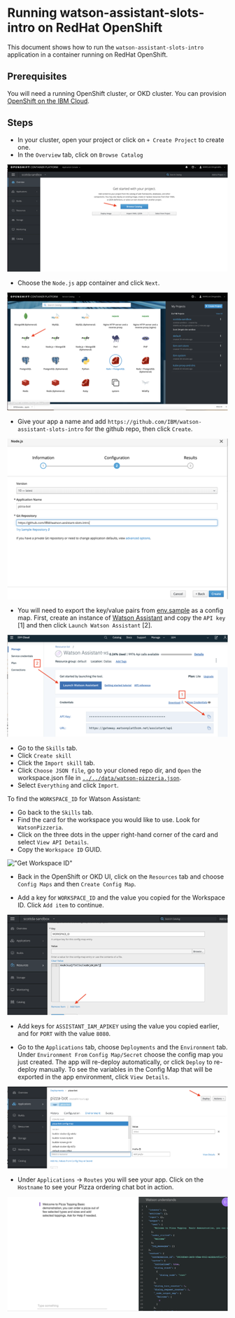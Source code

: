 # Running watson-assistant-slots-intro on RedHat OpenShift

This document shows how to run the `watson-assistant-slots-intro` application in a container running on RedHat OpenShift.

## Prerequisites

You will need a running OpenShift cluster, or OKD cluster. You can provision [OpenShift on the IBM Cloud](https://cloud.ibm.com/kubernetes/catalog/openshiftcluster).

## Steps

* In your cluster, open your project or click on `+ Create Project` to create one.
* In the `Overview` tab, click on `Browse Catalog`

![Browse Catalog](images/OpenShift-browse-catalog.png)

* Choose the `Node.js` app container and click `Next`.

![Choose Node.js](images/OpenShift-choose-nodejs.png)

* Give your app a name and add `https://github.com/IBM/watson-assistant-slots-intro` for the github repo, then click `Create`.

![Add github repo](images/OpenShift-add-github-repo.png)

* You will need to export the key/value pairs from [env.sample](../../env.sample) as a config map. First, create an instance of [Watson Assistant](https://cloud.ibm.com/catalog/services/watson-assistant) and copy the `API key` [1] and then click `Launch Watson Assistant` [2].

![Copy API key](images/copy-api-key.png)

* Go to the `Skills` tab.
* Click `Create skill`
* Click the `Import skill` tab.
* Click `Choose JSON file`, go to your cloned repo dir, and `Open` the workspace.json file in [`../../data/watson-pizzeria.json`](../../data/watson-pizzeria.json).
* Select `Everything` and click `Import`.

To find the `WORKSPACE_ID` for Watson Assistant:

* Go back to the `Skills` tab.
* Find the card for the workspace you would like to use. Look for `WatsonPizzeria`.
* Click on the three dots in the upper right-hand corner of the card and select `View API Details`.
* Copy the `Workspace ID` GUID.

!["Get Workspace ID"](https://github.com/IBM/pattern-utils/blob/master/watson-assistant/assistantPostSkillGetID.gif)

* Back in the OpenShift or OKD UI, click on the `Resources` tab and choose `Config Maps` and then `Create Config Map`.

* Add a key for `WORKSPACE_ID` and the value you copied for the Workspace ID. Click `Add item` to continue.

![add Workspace ID](images/OpenShift-add-workspace-id.png)

* Add keys for `ASSISTANT_IAM_APIKEY` using the value you copied earlier, and for `PORT` with the value `8080`.

* Go to the `Applications` tab, choose `Deployments` and the `Environment` tab. Under `Environment From` `Config Map/Secret` choose the config map you just created. The app will re-deploy automatically, or click `Deploy` to re-deploy manually. To see the variables in the Config Map that will be exported in the app environment, click `View Details`.

![add config map to app](images/OpenShift-add-config-map-to-app.png)

* Under `Applications` -> `Routes` you will see your app. Click on the `Hostname` to see your Pizza ordering chat bot in action.

![pizza bot demo](images/pizza-bot-demo.png)

